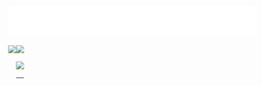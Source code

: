 <!-- NYOLONG DOMSA! TUHAN MENCIPTAKAN AKAL UNTUK BERFIKIR BUKAN BUAT NGOCOK DAN NIKAH SAMA ANIMEK -->
<p align="center">
  <img src="https://raw.githubusercontent.com/ArdhiXs/ArdhiXs/6d88e9c8d2c5db7a6643ad6bfc5f6de7e5fc6a87/ArdhiXs.svg" alt="ArdhiXs">
</p>
<div style="display:flex;">
<img src="https://github-widgetbox.vercel.app/api/profile?username=ArdhiXs&data=followers,repositories,stars,commits&theme=default" />
<br>
<!-- <img src="https://github.com/TheDudeThatCode/TheDudeThatCode/blob/master/Assets/dino.gif" alt="Dino Game" width="280" />
<br> -->
<div align="center">
<img width="80%" src="https://i.ibb.co/j4qMb5k/1713653945502.png" />
<p align="center">
  <a href="https://spotify-github-profile.vercel.app/api/view?uid=7zvqbn3nvuqnm2ypk2ib1y1sp&redirect=true">
    <img width="100%" src="https://spotify-github-profile.vercel.app/api/view?uid=7zvqbn3nvuqnm2ypk2ib1y1sp&cover_image=true&theme=novatorem&bar_color=53b14f&bar_color_cover=false">
  </a>
</p>
 
---

</div>
<!--
**ardhixsquerpants/ArdhiXsquerpantS** is a ✨ _special_ ✨ repository because its `README.md` (this file) appears on your GitHub profile.

Here are some ideas to get you started:

- 🔭 I’m currently working on ...
- 🌱 I’m currently learning ...
- 👯 I’m looking to collaborate on ...
- 🤔 I’m looking for help with ...
- 💬 Ask me about ...
- 📫 How to reach me: ...
- 😄 Pronouns: ...
- ⚡ Fun fact: ...
-->
